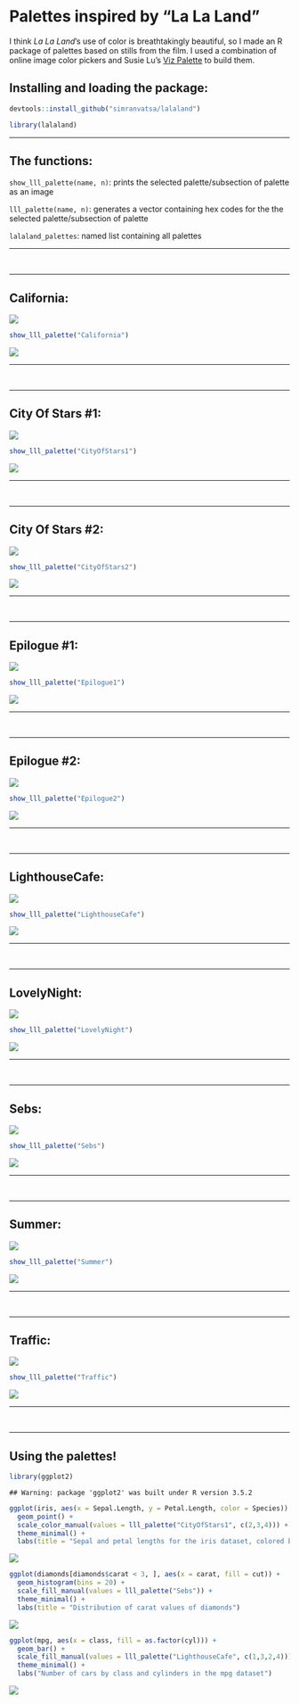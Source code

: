 # Palettes inspired by “La La Land”

I think *La La Land*’s use of color is breathtakingly beautiful, so I
made an R package of palettes based on stills from the film. I used a
combination of online image color pickers and Susie Lu’s [Viz
Palette](https://projects.susielu.com/viz-palette) to build
    them.

## Installing and loading the package:

``` r
devtools::install_github("simranvatsa/lalaland")
```

``` r
library(lalaland)
```

-----

## The functions:

`show_lll_palette(name, n)`: prints the selected palette/subsection of
palette as an image

`lll_palette(name, n)`: generates a vector containing hex codes for the
the selected palette/subsection of palette

`lalaland_palettes`: named list containing all palettes

-----

<br/>

-----

## California:

![](stills/california.jpeg)

``` r
show_lll_palette("California")
```

![](README_files/figure-gfm/unnamed-chunk-3-1.png)<!-- -->

-----

<br/>

-----

## City Of Stars \#1:

![](stills/cityofstars1.jpeg)

``` r
show_lll_palette("CityOfStars1")
```

![](README_files/figure-gfm/unnamed-chunk-4-1.png)<!-- -->

-----

<br/>

-----

## City Of Stars \#2:

![](stills/cityofstars2.jpeg)

``` r
show_lll_palette("CityOfStars2")
```

![](README_files/figure-gfm/unnamed-chunk-5-1.png)<!-- -->

-----

<br/>

-----

## Epilogue \#1:

![](stills/epilogue1.jpeg)

``` r
show_lll_palette("Epilogue1")
```

![](README_files/figure-gfm/unnamed-chunk-6-1.png)<!-- -->

-----

<br/>

-----

## Epilogue \#2:

![](stills/epilogue2.jpeg)

``` r
show_lll_palette("Epilogue2")
```

![](README_files/figure-gfm/unnamed-chunk-7-1.png)<!-- -->

-----

<br/>

-----

## LighthouseCafe:

![](stills/lighthousecafe.jpeg)

``` r
show_lll_palette("LighthouseCafe")
```

![](README_files/figure-gfm/unnamed-chunk-8-1.png)<!-- -->

-----

<br/>

-----

## LovelyNight:

![](stills/lovelynight.jpeg)

``` r
show_lll_palette("LovelyNight")
```

![](README_files/figure-gfm/unnamed-chunk-9-1.png)<!-- -->

-----

<br/>

-----

## Sebs:

![](stills/sebs.jpeg)

``` r
show_lll_palette("Sebs")
```

![](README_files/figure-gfm/unnamed-chunk-10-1.png)<!-- -->

-----

<br/>

-----

## Summer:

![](stills/summer.jpeg)

``` r
show_lll_palette("Summer")
```

![](README_files/figure-gfm/unnamed-chunk-11-1.png)<!-- -->

-----

<br/>

-----

## Traffic:

![](stills/traffic.jpeg)

``` r
show_lll_palette("Traffic")
```

![](README_files/figure-gfm/unnamed-chunk-12-1.png)<!-- -->

-----

<br/>

-----

## Using the palettes\!

``` r
library(ggplot2)
```

    ## Warning: package 'ggplot2' was built under R version 3.5.2

``` r
ggplot(iris, aes(x = Sepal.Length, y = Petal.Length, color = Species)) +
  geom_point() +
  scale_color_manual(values = lll_palette("CityOfStars1", c(2,3,4))) +
  theme_minimal() +
  labs(title = "Sepal and petal lengths for the iris dataset, colored by species")
```

![](README_files/figure-gfm/unnamed-chunk-13-1.png)<!-- -->

``` r
ggplot(diamonds[diamonds$carat < 3, ], aes(x = carat, fill = cut)) +
  geom_histogram(bins = 20) +
  scale_fill_manual(values = lll_palette("Sebs")) +
  theme_minimal() +
  labs(title = "Distribution of carat values of diamonds")
```

![](README_files/figure-gfm/unnamed-chunk-13-2.png)<!-- -->

``` r
ggplot(mpg, aes(x = class, fill = as.factor(cyl))) +
  geom_bar() +
  scale_fill_manual(values = lll_palette("LighthouseCafe", c(1,3,2,4))) +
  theme_minimal() +
  labs("Number of cars by class and cylinders in the mpg dataset")
```

![](README_files/figure-gfm/unnamed-chunk-13-3.png)<!-- -->

